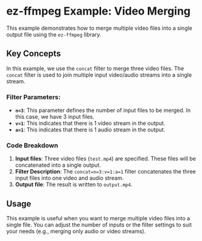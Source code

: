 # ez-ffmpeg Example: Video Merging

This example demonstrates how to merge multiple video files into a single output file using the `ez-ffmpeg` library.

## Key Concepts

In this example, we use the `concat` filter to merge three video files. The `concat` filter is used to join multiple input video/audio streams into a single stream.

### Filter Parameters:

- **`n=3`**: This parameter defines the number of input files to be merged. In this case, we have 3 input files.
- **`v=1`**: This indicates that there is 1 video stream in the output.
- **`a=1`**: This indicates that there is 1 audio stream in the output.

### Code Breakdown

1. **Input files**: Three video files (`test.mp4`) are specified. These files will be concatenated into a single output.
2. **Filter Description**: The `concat=n=3:v=1:a=1` filter concatenates the three input files into one video and audio stream.
3. **Output file**: The result is written to `output.mp4`.

## Usage

This example is useful when you want to merge multiple video files into a single file. You can adjust the number of inputs or the filter settings to suit your needs (e.g., merging only audio or video streams).
